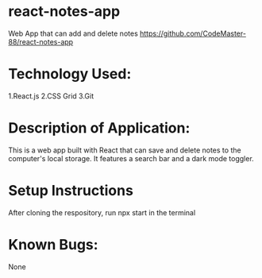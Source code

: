 # react-notes-app
Web App that can add and delete notes
https://github.com/CodeMaster-88/react-notes-app

# Technology Used:
1.React.js
2.CSS Grid
3.Git

# Description of Application:
This is a web app built with React that can save and delete notes to the computer's local storage. It features a search bar and a dark mode toggler.

# Setup Instructions
After cloning the respository, run npx start in the terminal

# Known Bugs:
None



